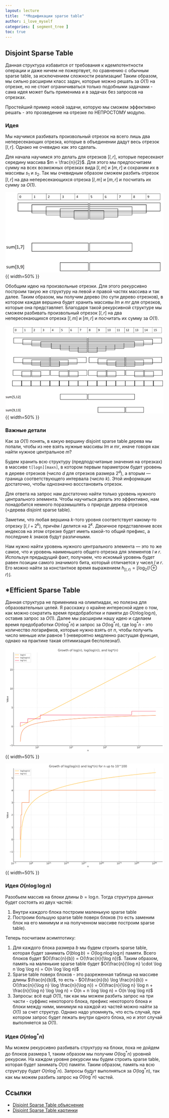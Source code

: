 ```yaml
---
layout: lecture
title:  "*Модификации sparse table"
author: i_love_myself
categories: [ segment_tree ]
toc: true
---
```


## Disjoint Sparse Table

Данная структура избавится от требования к идемпотентности операции и даже ничем не пожертвует, по сравнению с обычным sparse table, за исключением сложности реализации! Таким образом, мы сильно расширим класс задач, которые можно решать за $O(1)$ на отрезке, но не стоит ограничиваться только подобными задачами - сама идея может быть применима и в задачах без запросов на отрезках.

Простейший пример новой задачи, которую мы сможем эффективно решать - это прозведение на отрезке по НЕПРОСТОМУ модулю.

### Идея

Мы научимся разбивать произвольный отрезок на всего лишь два непересекающих отрезка, которые в объединении дадут весь отрезок $[l, r]$. Однако не очевидно как это сделать.

Для начала научимся это делать для отрезков $[l, r]$, которые пересекают середину массива $m = \frac{n}{2}$. Для этого мы предпосчитаем сумму на всех возможных отрезках вида $[l, m]$ и $[m, r]$ и сохраним их в массивы $s_1$ и $s_2$. Так мы очевидным образом сможем разбить отрезок $[l, r]$ на два непересекающихся отрезка $[l, m]$ и $[m, r]$ и посчитать их сумму за $O(1)$.

![disjoint sparse table: query throw the middle](img/disjoint-sparse-table-middle.jpeg){{ width=50% }}

Обобщим идею на произвольные отрезки. Для этого рекурсивно построим такую же структуру на левой и правой частях массива и так далее. Таким образом, мы получим дерево (по сути дерево отрезков), в котором каждая вершина будет хранить массивы $lm$ и $mr$ для отрезков, которые она представляет. Благодаря такой рекурсивной структуре мы сможем разбивать произвольный отрезок $[l, r]$ на два непересекающихся отрезка $[l, m]$ и $[m, r]$ и посчитать их сумму за $O(1)$.

![disjoint sparse table: any query](img/disjoint-sparse-table-any.jpeg){{ width=50% }}

### Важные детали

Как за $O(1)$ понять, в какую вершину disjoint sparse table дерева мы попали, чтобы из нее взять нужные массивы $lm$ и $mr$, иначе говоря как найти нужное центральное $m$?

Будем хранить всю структуру (предподсчитаные значения на отрезках) в массиве `t[logn][maxn]`, в котором первым параметром будет уровень в дереве отрезков (число $d$ для отрезков размера $2^d$), а вторым — граница соответствующего интервала (число $k$). Этой информации достаточно, чтобы однозначно восстановить отрезок.

Для ответа на запрос нам достаточно найти только уровень нужного центрального элемента. Чтобы научиться делать это эффективно, нам понадобится немного поразмышлять о природе дерева отрезков (=дерева disjoint sparse table).

Заметим, что любая вершина $k$-того уровня соответствует какому-то отрезку $[l, l+2^k)$, причём $l$ делится на $2^k$. Двоичное представление всех индексов на этом отрезке будет иметь какой-то общий префикс, а последние $k$ знаков будут различными.

Нам нужно найти уровень нужного центрального элемента — это то же самое, что и уровень наименьшего общего отрезка для элементов $l$ и $r$. Используя предыдущий факт, получаем, что искомый уровень будет равен позиции самого значимого бита, который отличается у чисел $l$ и $r$. Его можно найти за константное время выражением $h_{[l, r)} = \lfloor \log_2 (l \oplus r) \rfloor$.

## *Efficient Sparse Table

Данная структура не применима на олимпиадах, но полезна для образовательных целей. Я расскажу о крайне интересной идее о том, как можно сократить время предобработки и памяти до $O(n \log \log n)$, оставив запрос за $O(1)$. Далее мы расширим нашу идею и сделаем время предобработки $O(n \log^{ * } n)$ и запрос за $O(\log^{ * } n)$, где $\log^{ * } n$ - это количество логарифмов, которые нужно взять от $n$, чтобы получить число меньше или равное $1$ (невероятно медленно растущая функция, однако на практике такая оптимизация бесполезна!).

![log vs loglog vs logstar](img/log-loglog-logstar.png){{ width=50% }}

![loglog vs logstar](img/loglog-logstar.png){{ width=50% }}

### Идея $O(n \log \log n)$

Разобьем массив на блоки длины $b = \log n$. Тогда структура данных будет состоять из двух частей:

1. Внутри каждого блока построим маленькую sparse table
2. Построим большую sparse table поверх блоков (то есть заменим блок на его минимум и на полученном массиве построим sparse table).

Теперь посчитаем асимптотику:

1. Для каждого блока размера $b$ мы будем строить sparse table, которая будет занимать $O(b \log b) = O(\log n \log \log n)$ памяти. Всего блоков будет $O(\frac{n}{b}) = O(\frac{n}{\log n})$. Таким образом, память на маленькие sparse table будет $O(\frac{n}{\log n} \cdot \log n \log \log n) = O(n \log \log n)$
2. Sparse table поверх блоков - это разреженная таблица на массиве длины $\frac{n}{b}$, то есть - $O(\frac{n}{b} \log \frac{n}{b}) = O(\frac{n}{\log n} \log \frac{n}{\log n}) = O(\frac{n}{\log n} \log n + \frac{n}{\log n} \log \log n) = O(n + n \log \log n) = O(n \log \log n)$
3. Запросы: всё ещё $O(1)$, так как мы можем разбить запрос на три части - суффикс некоторого блока, префикс некоторого блока и блоки между ними, минимум на каждой из частей можно найти за $O(1)$ за счет структур. Однако надо упомняуть, что есть случай, при котором запрос будет лежать внутри одного блока, но и этот случай выполняется за $O(1)$.

### Идея $O(n \log^{ * } n)$

Мы можем рекурсивно разбивать структуру на блоки, пока не дойдем до блоков размера $1$, таким образом мы получим $O(\log^{ * } n)$ уровней рекурсии. На каждом уровне рекурсии мы будем строить sparse table, которая будет занимать $O(n)$ памяти. Таким образом, память на всю структуру будет $O(n \log^{ * } n)$. Запросы будут выполняться за $O(\log^{ * } n)$, так как мы можем разбить запрос на $O(\log^{ * } n)$ частей.

## Ссылки

* [Disjoint Sparse Table объяснение](https://algorithmica.org/ru/sparse-table)
* [Disjoint Sparse Table картинки](https://noshi91.hatenablog.com/entry/2018/05/08/183946)
